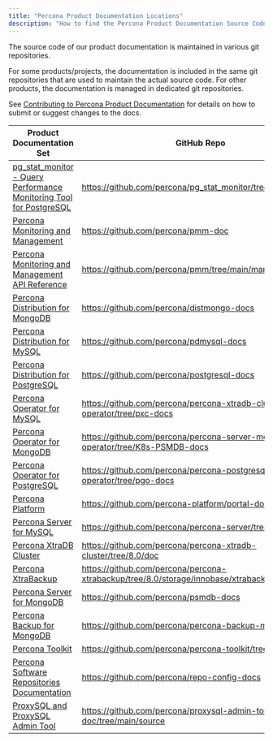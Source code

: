 ```yaml
---
title: "Percona Product Documentation Locations"
description: "How to find the Percona Product Documentation Source Code"
---
```


The source code of our product documentation is maintained in various git
repositories.

For some products/projects, the documentation is included in the same git
repositories that are used to maintain the actual source code. For other
products, the documentation is managed in dedicated git repositories.

See [Contributing to Percona Product Documentation](/contribute/documentation/)
for details on how to submit or suggest changes to the docs.

| Product Documentation Set | GitHub Repo | Contributing Info |
|---------------------------|-------------|-------------------|
| [pg_stat_monitor - Query Performance Monitoring Tool for PostgreSQL](https://percona.github.io/pg_stat_monitor/) | https://github.com/percona/pg_stat_monitor/tree/master/docs | [CONTRIBUTING.md](https://github.com/percona/pg_stat_monitor/blob/master/CONTRIBUTING.md) |
| [Percona Monitoring and Management](https://docs.percona.com/percona-monitoring-and-management/) | https://github.com/percona/pmm-doc | [`README.md`](https://github.com/percona/pmm-doc/blob/main/README.md) |
| [Percona Monitoring and Management API Reference](https://percona-pmm.readme.io/) | https://github.com/percona/pmm/tree/main/markdown | [`CONTRIBUTING.md`](https://github.com/percona/pmm/blob/main/CONTRIBUTING.md) |
| [Percona Distribution for MongoDB](https://docs.percona.com/percona-distribution-for-mongodb/latest/) | https://github.com/percona/distmongo-docs | [`CONTRIBUTING.md`](https://github.com/percona/distmongo-docs/blob/5.0/CONTRIBUTING.md) |
| [Percona Distribution for MySQL](https://docs.percona.com/percona-distribution-for-mysql/8.0/) | https://github.com/percona/pdmysql-docs | [`CONTRIBUTING.md`](https://github.com/percona/pdmysql-docs/blob/8.0/CONTRIBUTING.md) |
| [Percona Distribution for PostgreSQL](https://docs.percona.com/postgresql/) | https://github.com/percona/postgresql-docs | [`CONTRIBUTING.md`](https://github.com/percona/postgresql-docs/blob/14/CONTRIBUTING.md) |
| [Percona Operator for MySQL](https://www.percona.com/doc/kubernetes-operator-for-pxc/) | https://github.com/percona/percona-xtradb-cluster-operator/tree/pxc-docs | [`CONTRIBUTING.md`](https://github.com/percona/percona-xtradb-cluster-operator/blob/main/CONTRIBUTING.md) |
| [Percona Operator for MongoDB](https://www.percona.com/doc/kubernetes-operator-for-psmongodb/) | https://github.com/percona/percona-server-mongodb-operator/tree/K8s-PSMDB-docs | [`CONTRIBUTING.md`](https://github.com/percona/percona-server-mongodb-operator/blob/main/CONTRIBUTING.md) |
| [Percona Operator for PostgreSQL](https://www.percona.com/doc/kubernetes-operator-for-postgresql/) | https://github.com/percona/percona-postgresql-operator/tree/pgo-docs | [`CONTRIBUTING.md`](https://github.com/percona/percona-postgresql-operator/blob/main/CONTRIBUTING.md) |
| [Percona Platform](https://docs.percona.com/percona-platform/) | https://github.com/percona-platform/portal-doc | N/A |
| [Percona Server for MySQL](https://www.percona.com/doc/percona-server/LATEST/)  | https://github.com/percona/percona-server/tree/8.0/doc | [`contributing.md`](https://github.com/percona/percona-server/blob/8.0/doc/source/contributing.md) |
| [Percona XtraDB Cluster](https://www.percona.com/doc/percona-xtradb-cluster/LATEST/) | https://github.com/percona/percona-xtradb-cluster/tree/8.0/doc | [`contributing.md`](https://github.com/percona/percona-xtradb-cluster/blob/8.0/doc/source/contributing.md) |
| [Percona XtraBackup](https://docs.percona.com/percona-xtrabackup/latest/) | https://github.com/percona/percona-xtrabackup/tree/8.0/storage/innobase/xtrabackup/doc/ | [`contributing.md`](https://github.com/percona/percona-xtrabackup/blob/8.0/storage/innobase/xtrabackup/doc/source/contributing.md) |
| [Percona Server for MongoDB](https://docs.percona.com/percona-server-for-mongodb/latest/) | https://github.com/percona/psmdb-docs | [`CONTRIBUTING.md`](https://github.com/percona/psmdb-docs/blob/4.4/CONTRIBUTING.md) |
| [Percona Backup for MongoDB](https://docs.percona.com/percona-backup-mongodb/) | https://github.com/percona/percona-backup-mongodb | [`CONTRIBUTING.md`](https://github.com/percona/percona-backup-mongodb/blob/main/CONTRIBUTING.md) |
| [Percona Toolkit](https://www.percona.com/doc/percona-toolkit/LATEST/) | https://github.com/percona/percona-toolkit/tree/3.x/docs/ | [`CONTRIBUTING.md`](https://github.com/percona/percona-toolkit/blob/3.x/CONTRIBUTING.md) |
| [Percona Software Repositories Documentation](https://docs.percona.com/percona-software-repositories/) | https://github.com/percona/repo-config-docs | N/A |
| [ProxySQL and ProxySQL Admin Tool](https://docs.percona.com/proxysql/) | https://github.com/percona/proxysql-admin-tool-doc/tree/main/source | N/A |
